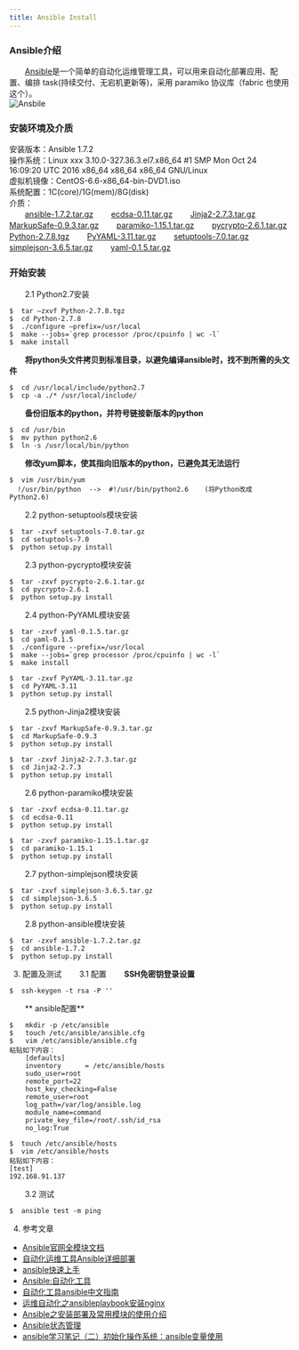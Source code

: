 ```yaml
---
title: Ansible Install
---
```


### Ansible介绍
　　[Ansible](http://www.ansible.com.cn/)是一个简单的自动化运维管理工具，可以用来自动化部署应用、配置、编排 task(持续交付、无宕机更新等)，采用 paramiko 协议库（fabric 也使用这个）。           
![Ansbile](http://ore2d9chp.bkt.clouddn.com/ansible.png)            
### 安装环境及介质      
安装版本：Ansible 1.7.2           
操作系统：Linux xxx 3.10.0-327.36.3.el7.x86_64 #1 SMP Mon Oct 24 16:09:20 UTC 2016 x86_64 x86_64 x86_64 GNU/Linux           
虚拟机镜像：CentOS-6.6-x86_64-bin-DVD1.iso        
系统配置：1C(core)/1G(mem)/8G(disk)              
介质：          
　　[ansible-1.7.2.tar.gz](https://github.com/ansible/ansible/archive/v1.7.2.tar.gz)
　　[ecdsa-0.11.tar.gz](https://pypi.python.org/packages/source/e/ecdsa/ecdsa-0.11.tar.gz)
　　[Jinja2-2.7.3.tar.gz](https://pypi.python.org/packages/source/J/Jinja2/Jinja2-2.7.3.tar.gz)
　　[MarkupSafe-0.9.3.tar.gz](https://pypi.python.org/packages/source/M/MarkupSafe/MarkupSafe-0.9.3.tar.gz)
　　[paramiko-1.15.1.tar.gz](https://pypi.python.org/packages/source/p/paramiko/paramiko-1.15.1.tar.gz)
　　[pycrypto-2.6.1.tar.gz](https://pypi.python.org/packages/source/p/pycrypto/pycrypto-2.6.1.tar.gz)
　　[Python-2.7.8.tgz](https://www.python.org/ftp/python/2.7.8/Python-2.7.8.tgz)
　　[PyYAML-3.11.tar.gz](https://pypi.python.org/packages/source/P/PyYAML/PyYAML-3.11.tar.gz)
　　[setuptools-7.0.tar.gz](https://pypi.python.org/packages/source/s/setuptools/setuptools-7.0.tar.gz)
　　[simplejson-3.6.5.tar.gz](https://pypi.python.org/packages/source/s/simplejson/simplejson-3.6.5.tar.gz)
　　[yaml-0.1.5.tar.gz](http://pyyaml.org/download/libyaml/yaml-0.1.5.tar.gz)

### 开始安装
　　2.1 Python2.7安装
```
$  tar –zxvf Python-2.7.8.tgz
$  cd Python-2.7.8
$  ./configure –prefix=/usr/local
$  make --jobs=`grep processor /proc/cpuinfo | wc -l`
$  make install
```
　　**将python头文件拷贝到标准目录，以避免编译ansible时，找不到所需的头文件**
```
$  cd /usr/local/include/python2.7
$  cp -a ./* /usr/local/include/
```
　　**备份旧版本的python，并符号链接新版本的python**
```
$  cd /usr/bin
$  mv python python2.6
$  ln -s /usr/local/bin/python
```
　　**修改yum脚本，使其指向旧版本的python，已避免其无法运行**
```
$  vim /usr/bin/yum
  !/usr/bin/python  -->  #!/usr/bin/python2.6    (将Python改成Python2.6)
```
　　2.2 python-setuptools模块安装
```
$  tar -zxvf setuptools-7.0.tar.gz 
$  cd setuptools-7.0
$  python setup.py install 
```
　　2.3 python-pycrypto模块安装
```
$  tar -zxvf pycrypto-2.6.1.tar.gz
$  cd pycrypto-2.6.1
$  python setup.py install 
```
　　2.4 python-PyYAML模块安装
```
$  tar -zxvf yaml-0.1.5.tar.gz
$  cd yaml-0.1.5
$  ./configure --prefix=/usr/local
$  make --jobs=`grep processor /proc/cpuinfo | wc -l`
$  make install
```
```
$  tar -zxvf PyYAML-3.11.tar.gz
$  cd PyYAML-3.11
$  python setup.py install 
```
　　2.5 python-Jinja2模块安装
```
$  tar -zxvf MarkupSafe-0.9.3.tar.gz
$  cd MarkupSafe-0.9.3
$  python setup.py install
```
```
$  tar -zxvf Jinja2-2.7.3.tar.gz
$  cd Jinja2-2.7.3
$  python setup.py install
```
　　2.6 python-paramiko模块安装
```
$  tar -zxvf ecdsa-0.11.tar.gz
$  cd ecdsa-0.11
$  python setup.py install

$  tar -zxvf paramiko-1.15.1.tar.gz
$  cd paramiko-1.15.1
$  python setup.py install
```
　　2.7 python-simplejson模块安装
```
$  tar -zxvf simplejson-3.6.5.tar.gz
$  cd simplejson-3.6.5
$  python setup.py install
```
　　2.8 python-ansible模块安装
```
$  tar -zxvf ansible-1.7.2.tar.gz
$  cd ansible-1.7.2
$  python setup.py install
```
3.	配置及测试
　　3.1 配置
　　**SSH免密钥登录设置**
```
$  ssh-keygen -t rsa -P ''
```
　　** ansible配置**
```
$   mkdir -p /etc/ansible
$   touch /etc/ansible/ansible.cfg
$   vim /etc/ansible/ansible.cfg
粘贴如下内容：
	[defaults]
	inventory      = /etc/ansible/hosts
	sudo_user=root
	remote_port=22
	host_key_checking=False
	remote_user=root
	log_path=/var/log/ansible.log
	module_name=command
	private_key_file=/root/.ssh/id_rsa
	no_log:True
```
```
$  touch /etc/ansible/hosts
$  vim /etc/ansible/hosts
粘贴如下内容：
[test]
192.168.91.137
```
　　3.2 测试
```
$  ansible test -m ping
```
4. 参考文章

- [Ansible官网全模块文档](http://docs.ansible.com/ansible/list_of_all_modules.html)
- [自动化运维工具Ansible详细部署](http://sofar.blog.51cto.com/353572/1579894/)
- [ansible快速上手](https://linuxtoy.org/archives/hands-on-with-ansible.html)
- [Ansible:自动化工具](http://rangochen.blog.51cto.com/2445286/1425276)
- [自动化工具ansible中文指南](http://www.aikaiyuan.com/6299.html)
- [运维自动化之ansibleplaybook安装nginx](http://dl528888.blog.51cto.com/2382721/1438847)
- [Ansible之安装部署及常用模块的使用介绍](http://yanshisan.blog.51cto.com/7879234/138440)
- [Ansible状态管理](http://xdays.info/ansible%E7%8A%B6%E6%80%81%E7%AE%A1%E7%90%86.html)
- [ansible学习笔记（二）初始化操作系统：ansible变量使用](http://laowafang.blog.51cto.com/251518/1418471)